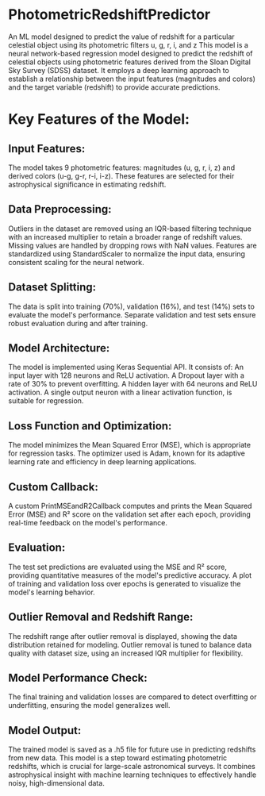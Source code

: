 # PhotometricRedshiftPredictor
An ML model designed to predict the value of redshift for a particular celestial object using its photometric filters u, g, r, i, and z
This model is a neural network-based regression model designed to predict the redshift of celestial objects using photometric features derived from the Sloan Digital Sky Survey (SDSS) dataset. 
It employs a deep learning approach to establish a relationship between the input features (magnitudes and colors) and the target variable (redshift) to provide accurate predictions.

# Key Features of the Model:

## Input Features:

The model takes 9 photometric features: magnitudes (u, g, r, i, z) and derived colors (u-g, g-r, r-i, i-z).
These features are selected for their astrophysical significance in estimating redshift.

## Data Preprocessing:

Outliers in the dataset are removed using an IQR-based filtering technique with an increased multiplier to retain a broader range of redshift values.
Missing values are handled by dropping rows with NaN values.
Features are standardized using StandardScaler to normalize the input data, ensuring consistent scaling for the neural network.

## Dataset Splitting:

The data is split into training (70%), validation (16%), and test (14%) sets to evaluate the model's performance.
Separate validation and test sets ensure robust evaluation during and after training.

## Model Architecture:

The model is implemented using Keras Sequential API.
It consists of:
An input layer with 128 neurons and ReLU activation.
A Dropout layer with a rate of 30% to prevent overfitting.
A hidden layer with 64 neurons and ReLU activation.
A single output neuron with a linear activation function, is suitable for regression.

## Loss Function and Optimization:

The model minimizes the Mean Squared Error (MSE), which is appropriate for regression tasks.
The optimizer used is Adam, known for its adaptive learning rate and efficiency in deep learning applications.

## Custom Callback:

A custom PrintMSEandR2Callback computes and prints the Mean Squared Error (MSE) and R² score on the validation set after each epoch, providing real-time feedback on the model's performance.

## Evaluation:

The test set predictions are evaluated using the MSE and R² score, providing quantitative measures of the model's predictive accuracy.
A plot of training and validation loss over epochs is generated to visualize the model's learning behavior.

## Outlier Removal and Redshift Range:

The redshift range after outlier removal is displayed, showing the data distribution retained for modeling.
Outlier removal is tuned to balance data quality with dataset size, using an increased IQR multiplier for flexibility.

## Model Performance Check:

The final training and validation losses are compared to detect overfitting or underfitting, ensuring the model generalizes well.

## Model Output:

The trained model is saved as a .h5 file for future use in predicting redshifts from new data.
This model is a step toward estimating photometric redshifts, which is crucial for large-scale astronomical surveys. It combines astrophysical insight with machine learning techniques to effectively handle noisy, high-dimensional data.
